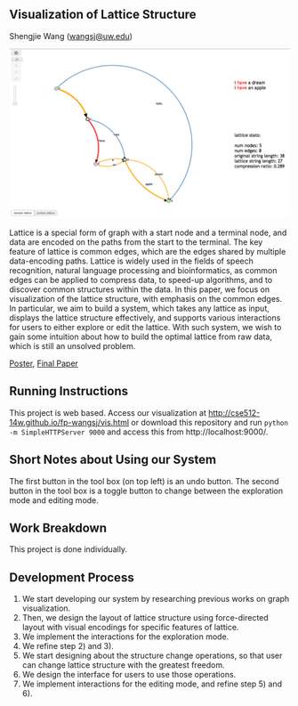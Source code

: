 ## Visualization of Lattice Structure

Shengjie Wang (wangsj@uw.edu)



![Overview](overview.png)


Lattice is a special form of graph with a start node and a terminal node, and data are encoded on the paths from the start to the terminal. The key feature of lattice is common edges, which are the edges shared by multiple data-encoding paths. Lattice is widely used in the fields of speech recognition, natural language processing and bioinformatics, as common edges can be applied to compress data, to speed-up algorithms, and to discover common structures within the data. In this paper, we focus on visualization of the lattice structure, with emphasis on the common edges. In particular, we aim to build a system, which takes any lattice as input, displays the lattice structure effectively, and supports various interactions for users to either explore or edit the lattice. With such system, we wish to gain some intuition about how to build the optimal lattice from raw data, which is still an unsolved problem.


[Poster](https://github.com/CSE512-14W/fp-wangsj/raw/gh-pages/final/poster-wangsj.pdf),
[Final Paper](https://github.com/CSE512-14W/fp-wangsj/raw/gh-pages/final/paper-wangsj.pdf)


## Running Instructions

This project is web based. Access our visualization at http://cse512-14w.github.io/fp-wangsj/vis.html or download this repository and run `python -m SimpleHTTPServer 9000` and access this from http://localhost:9000/.


## Short Notes about Using our System
The first button in the tool box (on top left) is an undo button. The second button in the tool box is a toggle button to change between the exploration mode and editing mode.

## Work Breakdown

This project is done individually.


## Development Process

1) We start developing our system by researching previous works on graph visualization.
2) Then, we design the layout of lattice structure using force-directed layout with visual encodings for specific features of lattice.
3) We implement the interactions for the exploration mode.
4) We refine step 2) and 3).
5) We start designing about the structure change operations, so that user can change lattice structure with the greatest freedom.
6) We design the interface for users to use those operations.
7) We implement interactions for the editing mode, and refine step 5) and 6).
